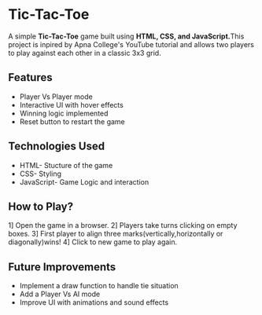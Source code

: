 # Tic-Tac-Toe
<p>A simple <strong>Tic-Tac-Toe</strong> game built using <strong>HTML, CSS, and JavaScript.</strong>This project is inpired by Apna College's YouTube tutorial and allows two players to play against each other in a classic 3x3 grid.</p>

<h2>Features</h2>
<ul>
  <li>Player Vs Player mode</li>
  <li>Interactive UI with hover effects</li>
  <li>Winning logic implemented</li>
  <li>Reset button to restart the game</li>
</ul>

<h2>Technologies Used </h2>
<ul>
  <li>HTML- Stucture of the game</li>
  <li>CSS- Styling</li>
  <li>JavaScript- Game Logic and interaction</li>
</ul>

<h2>How to Play?</h2>
1] Open the game in a browser.
2] Players take turns clicking on empty boxes.
3] First player to align three marks(vertically,horizontally or diagonally)wins!
4] Click to new game to play again.

<h2>Future Improvements</h2>
<ul>
  <li>Implement a draw function to handle tie situation</li>
  <li>Add a Player Vs AI mode</li>
  <li>Improve UI with animations and sound effects</li>
</ul>
